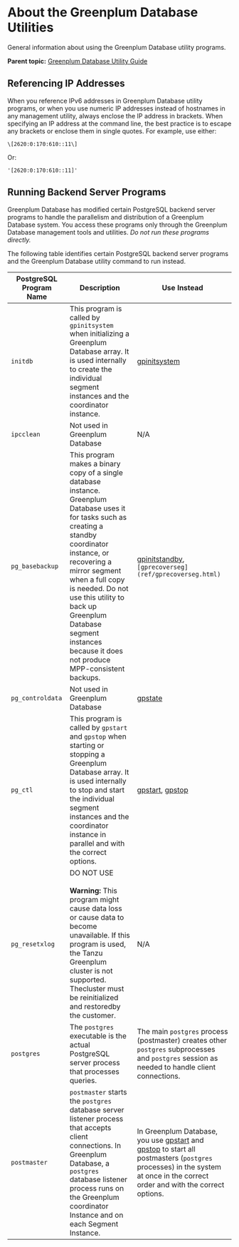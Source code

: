 # About the Greenplum Database Utilities 

General information about using the Greenplum Database utility programs.

**Parent topic:** [Greenplum Database Utility Guide](utility_guide.html)

## <a id="ipv6"></a>Referencing IP Addresses 

When you reference IPv6 addresses in Greenplum Database utility programs, or when you use numeric IP addresses instead of hostnames in any management utility, always enclose the IP address in brackets. When specifying an IP address at the command line, the best practice is to escape any brackets or enclose them in single quotes. For example, use either:

```
\[2620:0:170:610::11\]
```

Or:

```
'[2620:0:170:610::11]'
```

## <a id="topic_zqp_5xm_cp"></a>Running Backend Server Programs 

Greenplum Database has modified certain PostgreSQL backend server programs to handle the parallelism and distribution of a Greenplum Database system. You access these programs only through the Greenplum Database management tools and utilities. *Do not run these programs directly.*

The following table identifies certain PostgreSQL backend server programs and the Greenplum Database utility command to run instead.

|PostgreSQL Program Name|Description|Use Instead|
|-----------------------|-----------|-----------|
|`initdb`|This program is called by `gpinitsystem` when initializing a Greenplum Database array. It is used internally to create the individual segment instances and the coordinator instance.|[gpinitsystem](ref/gpinitsystem.html)|
|`ipcclean`|Not used in Greenplum Database|N/A|
|`pg_basebackup`|This program makes a binary copy of a single database instance. Greenplum Database uses it for tasks such as creating a standby coordinator instance, or recovering a mirror segment when a full copy is needed. Do not use this utility to back up Greenplum Database segment instances because it does not produce MPP-consistent backups.|[gpinitstandby](ref/gpinitstandby.html), `[gprecoverseg](ref/gprecoverseg.html)`|
|`pg_controldata`|Not used in Greenplum Database|[gpstate](ref/gpstate.html)|
|`pg_ctl`|This program is called by `gpstart` and `gpstop` when starting or stopping a Greenplum Database array. It is used internally to stop and start the individual segment instances and the coordinator instance in parallel and with the correct options.|[gpstart](ref/gpstart.html), [gpstop](ref/gpstop.html)|
|`pg_resetxlog`|DO NOT USE<br/><br/>**Warning:** This program might cause data loss or cause data to become unavailable. If this program is used, the Tanzu Greenplum cluster is not supported. Thecluster must be reinitialized and restoredby the customer.|N/A|
|`postgres`|The `postgres` executable is the actual PostgreSQL server process that processes queries.|The main `postgres` process \(postmaster\) creates other `postgres` subprocesses and `postgres` session as needed to handle client connections.|
|`postmaster`|`postmaster` starts the `postgres` database server listener process that accepts client connections. In Greenplum Database, a `postgres` database listener process runs on the Greenplum coordinator Instance and on each Segment Instance.|In Greenplum Database, you use [gpstart](ref/gpstart.html) and [gpstop](ref/gpstop.html) to start all postmasters \(`postgres` processes\) in the system at once in the correct order and with the correct options.|

